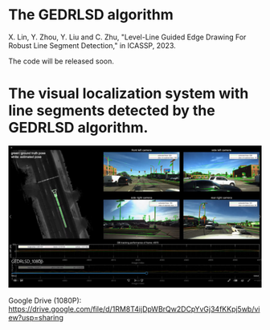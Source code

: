 # The GEDRLSD algorithm
X. Lin, Y. Zhou, Y. Liu and C. Zhu, "Level-Line Guided Edge Drawing For Robust Line Segment Detection," in ICASSP, 2023.

The code will be released soon.

# The visual localization system with line segments detected by the GEDRLSD algorithm.

[![](https://github.com/roylin1229/GEDRLSD/blob/main/img.png)](https://drive.google.com/file/d/1RM8T4ijDpWBrQw2DCpYvGj34fKKpj5wb/view?usp=sharing)  

Google Drive (1080P): https://drive.google.com/file/d/1RM8T4ijDpWBrQw2DCpYvGj34fKKpj5wb/view?usp=sharing  
